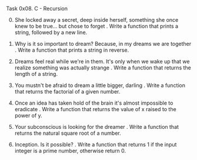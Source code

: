 
Task 0x08. C - Recursion

0. She locked away a secret, deep inside herself, something she once knew to be true... but chose to forget
. Write a function that prints a string, followed by a new line.

1. Why is it so important to dream? Because, in my dreams we are together
. Write a function that prints a string in reverse.

2. Dreams feel real while we're in them. It's only when we wake up that we realize something was actually strange
. Write a function that returns the length of a string.

3. You mustn't be afraid to dream a little bigger, darling
. Write a function that returns the factorial of a given number.

4. Once an idea has taken hold of the brain it's almost impossible to eradicate
. Write a function that returns the value of x raised to the power of y.

5. Your subconscious is looking for the dreamer
. Write a function that returns the natural square root of a number.

6. Inception. Is it possible?
. Write a function that returns 1 if the input integer is a prime number, otherwise return 0.

